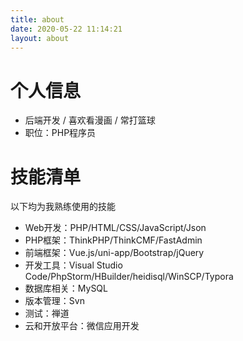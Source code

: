 ```yaml
---
title: about
date: 2020-05-22 11:14:21
layout: about
---
```

# 个人信息

 - 后端开发 / 喜欢看漫画 / 常打篮球
 - 职位：PHP程序员

# 技能清单

以下均为我熟练使用的技能

- Web开发：PHP/HTML/CSS/JavaScript/Json
- PHP框架：ThinkPHP/ThinkCMF/FastAdmin
- 前端框架：Vue.js/uni-app/Bootstrap/jQuery
- 开发工具：Visual Studio Code/PhpStorm/HBuilder/heidisql/WinSCP/Typora
- 数据库相关：MySQL
- 版本管理：Svn
- 测试：禅道
- 云和开放平台：微信应用开发